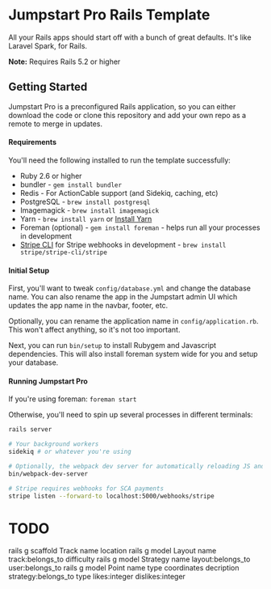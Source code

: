 # Jumpstart Pro Rails Template

All your Rails apps should start off with a bunch of great defaults. It's like Laravel Spark, for Rails.

**Note:** Requires Rails 5.2 or higher

## Getting Started

Jumpstart Pro is a preconfigured Rails application, so you can either
download the code or clone this repository and add your own repo as a
remote to merge in updates.

#### Requirements

You'll need the following installed to run the template successfully:

* Ruby 2.6 or higher
* bundler - `gem install bundler`
* Redis - For ActionCable support (and Sidekiq, caching, etc)
* PostgreSQL - `brew install postgresql`
* Imagemagick - `brew install imagemagick`
* Yarn - `brew install yarn` or [Install Yarn](https://yarnpkg.com/en/docs/install)
* Foreman (optional) - `gem install foreman` - helps run all your
  processes in development
* [Stripe CLI](https://stripe.com/docs/stripe-cli) for Stripe webhooks in development - `brew install stripe/stripe-cli/stripe`

#### Initial Setup

First, you'll want to tweak `config/database.yml` and change the
database name. You can also rename the app in the Jumpstart admin UI
which updates the app name in the navbar, footer, etc.

Optionally, you can rename the application name in
`config/application.rb`. This won't affect anything, so it's not too
important.

Next, you can run `bin/setup` to install Rubygem and Javascript dependencies. This will also install foreman system wide for you and setup your database.

#### Running Jumpstart Pro

If you're using foreman: `foreman start`

Otherwise, you'll need to spin up several processes in different
terminals:

```bash
rails server

# Your background workers
sidekiq # or whatever you're using

# Optionally, the webpack dev server for automatically reloading JS and CSS changes
bin/webpack-dev-server

# Stripe requires webhooks for SCA payments
stripe listen --forward-to localhost:5000/webhooks/stripe
```


# TODO

rails g scaffold Track name location
rails g model Layout name track:belongs_to difficulty 
rails g model Strategy name layout:belongs_to user:belongs_to
rails g model Point name type coordinates decription strategy:belongs_to type likes:integer dislikes:integer

